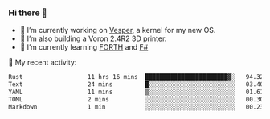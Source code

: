 ### Hi there 👋

<!--
**berkus/berkus** is a ✨ _special_ ✨ repository because its `README.md` (this file) appears on your GitHub profile.

Here are some ideas to get you started:

- 🔭 I’m currently working on ...
- 🌱 I’m currently learning ...
- 👯 I’m looking to collaborate on ...
- 🤔 I’m looking for help with ...
- 💬 Ask me about ...
- 📫 How to reach me: ...
- 😄 Pronouns: ...
- ⚡ Fun fact: ...
-->

- 🔭 I’m currently working on [Vesper](https://github.com/metta-systems/vesper), a kernel for my new OS.
- 🔭 I’m also building a Voron 2.4R2 3D printer.
- 🌱 I’m currently learning [FORTH](http://forth.com/starting-forth/) and [F#](https://fsharpforfunandprofit.com/)

💼 My recent activity:

<!--START_SECTION:waka-->

```txt
Rust                  11 hrs 16 mins  ███████████████████████▓░   94.32 %
Text                  24 mins         █░░░░░░░░░░░░░░░░░░░░░░░░   03.40 %
YAML                  11 mins         ▒░░░░░░░░░░░░░░░░░░░░░░░░   01.61 %
TOML                  2 mins          ░░░░░░░░░░░░░░░░░░░░░░░░░   00.30 %
Markdown              1 min           ░░░░░░░░░░░░░░░░░░░░░░░░░   00.23 %
```

<!--END_SECTION:waka-->
